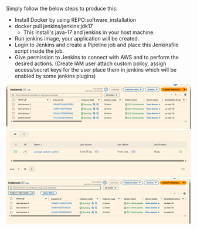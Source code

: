 Simply follow the below steps to produce this:
- Install Docker by using REPO:software_installation
- docker pull jenkins/jenkins:jdk17
    - This install's java-17 and jenkins in your host machine.
- Run jenkins image, your application will be created.
- Login to Jenkins and create a Pipeline job and place this Jenkinsfile script inside the job.
- Give permission to Jenkins to connect with AWS and to perform the desired actions. (Create IAM user attach custom policy, assign access/secret keys for the user place them in jenkins which will be enabled by some jenkins plugins)


![Screenshot](https://github.com/gruhanthpuppala/ec2-patch-automation/blob/main/images/jk1.png?raw=true)
![Screenshot](https://github.com/gruhanthpuppala/ec2-patch-automation/blob/main/images/jk2.png?raw=true)
![Screenshot](https://github.com/gruhanthpuppala/ec2-patch-automation/blob/main/images/jk3.png?raw=true)
